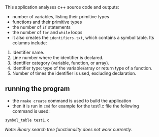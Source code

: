 
This application analyses c++ source code and outputs:
- number of variables, listing their primitive types
- functions and their primitive types
- the number of `if` statements
- the number of `for` and `while` loops
- it also creates the `identifiers.txt`, which contains a symbol table. Its columns include:
1. Identifier name.
2. Line number where the identifier is declared.
3. Identifier category (variable, function, or array).
4. Identifier type: type of the variable/array or return type of a function.
5. Number of times the identifier is used, excluding declaration.


## running the program
- the `nmake create` command is used to build the application
- then it is run in `cmd` for example for the test1.c file the following command is used:
```shell
symbol_table test1.c
```

*Note: Binary search tree functionality does not work currently.*